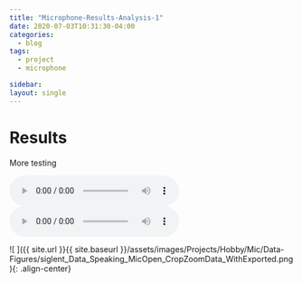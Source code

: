 ```yaml
---
title: "Microphone-Results-Analysis-1"
date: 2020-07-03T10:31:30-04:00
categories:
  - blog
tags:
  - project
  - microphone

sidebar:
layout: single
---
```


# Results

More testing

<audio controls>
  <source src="https://github.com/EliMattingly22/Elimattingly22.github.io/tree/master/assets/Audio/Microphone/InitialTesting/Scope_Recording/siglent_Data_Speaking_MicOpen.mp3" type="audio/mpeg">
</audio>

<audio controls>
  <source src="/assets/Audio/Microphone/InitialTesting/Scope_Recording/siglent_Data_Speaking_MicOpen.mp3" type="audio/mpeg">
  <source src="/assets/Audio/Microphone/InitialTesting/Scope_Recording/siglent_Data_Speaking_MicOpen.wav" type="audio/wav">
</audio>

![ ]({{ site.url }}{{ site.baseurl }}/assets/images/Projects/Hobby/Mic/Data-Figures/siglent_Data_Speaking_MicOpen_CropZoomData_WithExported.png){: .align-center}

